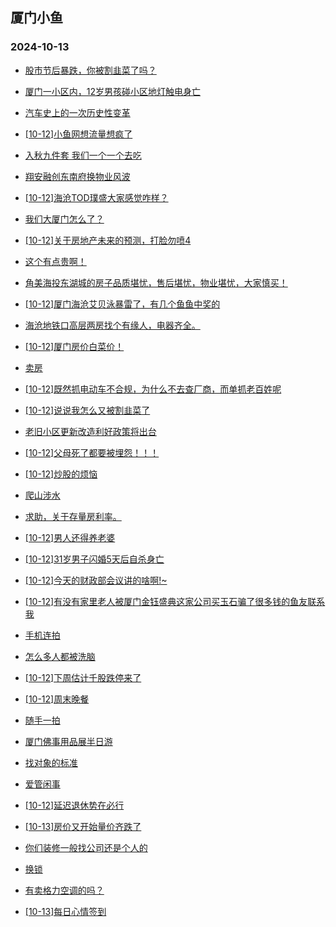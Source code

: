 ## 厦门小鱼 
### 2024-10-13

+ [股市节后暴跌，你被割韭菜了吗？](http://bbs.xmfish.com/read-htm-tid-18250291.html)

+ [厦门一小区内，12岁男孩碰小区地灯触电身亡](http://bbs.xmfish.com/read-htm-tid-18250330.html)

+ [汽车史上的一次历史性变革](http://bbs.xmfish.com/read-htm-tid-18250290.html)

+ [[10-12]小鱼网想流量想疯了](http://bbs.xmfish.com/read-htm-tid-18250408.html)

+ [入秋九件套 我们一个一个去吃](http://bbs.xmfish.com/read-htm-tid-18250364.html)

+ [翔安融创东南府换物业风波](http://bbs.xmfish.com/read-htm-tid-18250332.html)

+ [[10-12]海沧TOD璞盛大家感觉咋样？](http://bbs.xmfish.com/read-htm-tid-18250390.html)

+ [我们大厦门怎么了？](http://bbs.xmfish.com/read-htm-tid-18250297.html)

+ [[10-12]关于房地产未来的预测，打脸勿喷4](http://bbs.xmfish.com/read-htm-tid-18250379.html)

+ [这个有点贵啊！](http://bbs.xmfish.com/read-htm-tid-18250412.html)

+ [角美海投东湖城的房子品质堪忧，售后堪忧，物业堪忧，大家慎买！](http://bbs.xmfish.com/read-htm-tid-18250317.html)

+ [[10-12]厦门海沧艾贝泳暴雷了，有几个鱼鱼中奖的](http://bbs.xmfish.com/read-htm-tid-18250370.html)

+ [海沧地铁口高层两房找个有缘人，电器齐全。](http://bbs.xmfish.com/read-htm-tid-18250396.html)

+ [[10-12]厦门房价白菜价！](http://bbs.xmfish.com/read-htm-tid-18250460.html)

+ [卖房](http://bbs.xmfish.com/read-htm-tid-18250399.html)

+ [[10-12]既然抓电动车不合规，为什么不去查厂商，而单抓老百姓呢](http://bbs.xmfish.com/read-htm-tid-18250360.html)

+ [[10-12]说说我怎么又被割韭菜了](http://bbs.xmfish.com/read-htm-tid-18250465.html)

+ [老旧小区更新改造利好政策将出台](http://bbs.xmfish.com/read-htm-tid-18250393.html)

+ [[10-12]父母死了都要被埋怨！！！](http://bbs.xmfish.com/read-htm-tid-18250415.html)

+ [[10-12]炒股的烦恼](http://bbs.xmfish.com/read-htm-tid-18250455.html)

+ [爬山涉水](http://bbs.xmfish.com/read-htm-tid-18250447.html)

+ [求助，关于存量房利率。](http://bbs.xmfish.com/read-htm-tid-18250401.html)

+ [[10-12]男人还得养老婆](http://bbs.xmfish.com/read-htm-tid-18250438.html)

+ [[10-12]31岁男子闪婚5天后自杀身亡](http://bbs.xmfish.com/read-htm-tid-18250473.html)

+ [[10-12]今天的财政部会议讲的啥啊!~](http://bbs.xmfish.com/read-htm-tid-18250417.html)

+ [[10-12]有没有家里老人被厦门金钰盛典这家公司买玉石骗了很多钱的鱼友联系我](http://bbs.xmfish.com/read-htm-tid-18250463.html)

+ [手机连拍](http://bbs.xmfish.com/read-htm-tid-18250476.html)

+ [怎么多人都被洗脑](http://bbs.xmfish.com/read-htm-tid-18250511.html)

+ [[10-12]下周估计千股跌停来了](http://bbs.xmfish.com/read-htm-tid-18250469.html)

+ [[10-12]周末晚餐](http://bbs.xmfish.com/read-htm-tid-18250482.html)

+ [随手一拍](http://bbs.xmfish.com/read-htm-tid-18250508.html)

+ [厦门佛事用品展半日游](http://bbs.xmfish.com/read-htm-tid-18250501.html)

+ [找对象的标准](http://bbs.xmfish.com/read-htm-tid-18250497.html)

+ [爱管闲事](http://bbs.xmfish.com/read-htm-tid-18250525.html)

+ [[10-12]延迟退休势在必行](http://bbs.xmfish.com/read-htm-tid-18250519.html)

+ [[10-13]房价又开始量价齐跌了](http://bbs.xmfish.com/read-htm-tid-18250598.html)

+ [你们装修一般找公司还是个人的](http://bbs.xmfish.com/read-htm-tid-18250485.html)

+ [换锁](http://bbs.xmfish.com/read-htm-tid-18250507.html)

+ [有卖格力空调的吗？](http://bbs.xmfish.com/read-htm-tid-18250526.html)

+ [[10-13]每日心情签到](http://bbs.xmfish.com/read-htm-tid-18250531.html)


